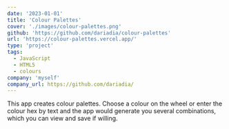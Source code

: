 ```yaml
---
date: '2023-01-01'
title: 'Colour Palettes'
cover: './images/colour-palettes.png'
github: 'https://github.com/dariadia/colour-palettes'
url: 'https://colour-palettes.vercel.app/'
type: 'project'
tags:
  - JavaScript
  - HTML5
  - colours
company: 'myself'
company_url: https://github.com/dariadia/
---
```


This app creates colour palettes. Choose a colour on the wheel or enter the colour hex by text and the app would generate you several combinations, which you can view and save if willing.

